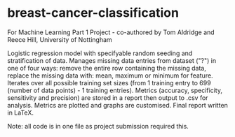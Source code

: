 # breast-cancer-classification
For Machine Learning Part 1 Project - co-authored by Tom Aldridge and Reece Hill, University of Nottingham

Logistic regression model with specifyable random seeding and stratification of data. Manages missing data entries from dataset ("?") in one of four ways: remove the entire row containing the missing data, replace the missing data with: mean, maximum or minimum for feature. Iterates over all possible training set sizes (from 1 training entry to 699 (number of data points) - 1 training entries). Metrics (accuracy, specificity, sensitivity and precision) are stored in a report then output to .csv for analysis. Metrics are plotted and graphs are customised. Final report written in LaTeX.

Note: all code is in one file as project submission required this. 
